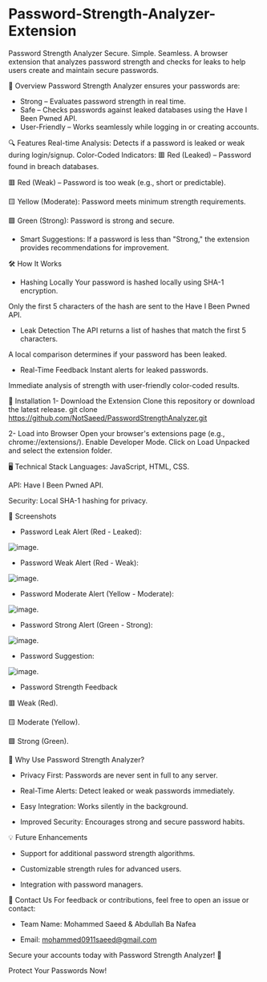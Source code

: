# Password-Strength-Analyzer-Extension

Password Strength Analyzer
Secure.
Simple.
Seamless.
A browser extension that analyzes password strength and checks for leaks to help users create and maintain secure passwords.

📜 Overview
Password Strength Analyzer ensures your passwords are:

- Strong – Evaluates password strength in real time.
- Safe – Checks passwords against leaked databases using the Have I Been Pwned API.
- User-Friendly – Works seamlessly while logging in or creating accounts.


🔍 Features
Real-time Analysis: Detects if a password is leaked or weak during login/signup.
Color-Coded Indicators:
🟥 Red (Leaked) – Password found in breach databases.

🟥 Red (Weak) – Password is too weak (e.g., short or predictable).

🟨 Yellow (Moderate): Password meets minimum strength requirements.

🟩 Green (Strong): Password is strong and secure.

- Smart Suggestions: If a password is less than "Strong," the extension provides recommendations for improvement.


🛠️ How It Works
- Hashing Locally
Your password is hashed locally using SHA-1 encryption.

Only the first 5 characters of the hash are sent to the Have I Been Pwned API.

- Leak Detection
The API returns a list of hashes that match the first 5 characters.

A local comparison determines if your password has been leaked.

- Real-Time Feedback
Instant alerts for leaked passwords.

Immediate analysis of strength with user-friendly color-coded results.


🚀 Installation
1- Download the Extension
Clone this repository or download the latest release.
git clone https://github.com/NotSaeed/PasswordStrengthAnalyzer.git

2- Load into Browser
Open your browser's extensions page (e.g., chrome://extensions/).
Enable Developer Mode.
Click on Load Unpacked and select the extension folder.


🖥️ Technical Stack
Languages: JavaScript, HTML, CSS.

API: Have I Been Pwned API.

Security: Local SHA-1 hashing for privacy.


📸 Screenshots
- Password Leak Alert (Red - Leaked):
  
![image](https://github.com/user-attachments/assets/ac4af68b-7c0d-4f27-a929-87f866babe83).

- Password Weak Alert (Red - Weak):
  
![image](https://github.com/user-attachments/assets/bd5bb0a0-d032-4424-b651-2c0bf80eff43).

- Password Moderate Alert (Yellow - Moderate):
  
![image](https://github.com/user-attachments/assets/2e620324-b588-4bf1-b45e-95b1a0664954).

- Password Strong Alert (Green - Strong):
  
![image](https://github.com/user-attachments/assets/153eb16c-393a-48d8-bd82-3c2aa4250786).

- Password Suggestion:
  
![image](https://github.com/user-attachments/assets/5b6c1016-4a98-4309-9425-c81278857e8f).


- Password Strength Feedback

🟥 Weak (Red).

🟨 Moderate (Yellow).

🟩 Strong (Green).


🌟 Why Use Password Strength Analyzer?
- Privacy First: Passwords are never sent in full to any server.
  
- Real-Time Alerts: Detect leaked or weak passwords immediately.
  
- Easy Integration: Works silently in the background.
  
- Improved Security: Encourages strong and secure password habits.


💡 Future Enhancements
- Support for additional password strength algorithms.
  
- Customizable strength rules for advanced users.
  
- Integration with password managers.

📧 Contact Us
For feedback or contributions, feel free to open an issue or contact:

- Team Name: Mohammed Saeed & Abdullah Ba Nafea
  
- Email: mohammed0911saeed@gmail.com

Secure your accounts today with Password Strength Analyzer! 🚀

Protect Your Passwords Now!

